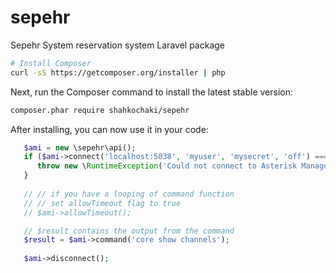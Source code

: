# sepehr
Sepehr System reservation system Laravel package
```bash
# Install Composer
curl -sS https://getcomposer.org/installer | php
```

Next, run the Composer command to install the latest stable version:

```bash
composer.phar require shahkochaki/sepehr
```

After installing, you can now use it in your code:

```php
   $ami = new \sepehr\api();
   if ($ami->connect('localhost:5038', 'myuser', 'mysecret', 'off') === false) {
      throw new \RuntimeException('Could not connect to Asterisk Management Interface.');
   }
   
   // // if you have a looping of command function
   // // set allowTimeout flag to true
   // $ami->allowTimeout();

   // $result contains the output from the command
   $result = $ami->command('core show channels');
   
   $ami->disconnect();
```
